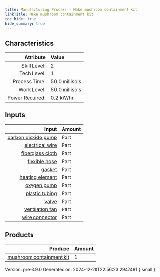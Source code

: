 ```yaml
---
title: Manufacturing Process - Make mushroom containment kit
linkTitle: Make mushroom containment kit
toc_hide: true
hide_summary: true
---
```



## Characteristics

| Attribute      | Value |
|--------:|:------|
|Skill Level:|2|
|Tech Level:|1|
|Process Time:|50.0 millisols|
|Work Level:|50.0 millisols|
|Power Required:|0.2 kW/hr|

## Inputs

| Input      | Amount |
|--------:|:------|
|[carbon dioxide pump](/docs/definitions/part/carbon-dioxide-pump)|Part|2|
|[electrical wire](/docs/definitions/part/electrical-wire)|Part|1|
|[fiberglass cloth](/docs/definitions/part/fiberglass-cloth)|Part|2|
|[flexible hose](/docs/definitions/part/flexible-hose)|Part|3|
|[gasket](/docs/definitions/part/gasket)|Part|2|
|[heating element](/docs/definitions/part/heating-element)|Part|2|
|[oxygen pump](/docs/definitions/part/oxygen-pump)|Part|2|
|[plastic tubing](/docs/definitions/part/plastic-tubing)|Part|3|
|[valve](/docs/definitions/part/valve)|Part|5|
|[ventilation fan](/docs/definitions/part/ventilation-fan)|Part|2|
|[wire connector](/docs/definitions/part/wire-connector)|Part|2|

## Products


| Produce      | Amount |
|--------:|:------|
|[mushroom containment kit](/docs/definitions/part/mushroom-containment-kit)|1|


Version: pre-3.9.0 Generated on: 2024-12-28T22:56:23.2942481
{.small }

